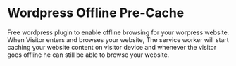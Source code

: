 # Wordpress Offline Pre-Cache

Free wordpress plugin to enable offline browsing for your worpress website.
When Visitor enters and browses your website, The service worker will start caching your website content on visitor device and whenever the visitor goes offline he can still be able to browse your website.

